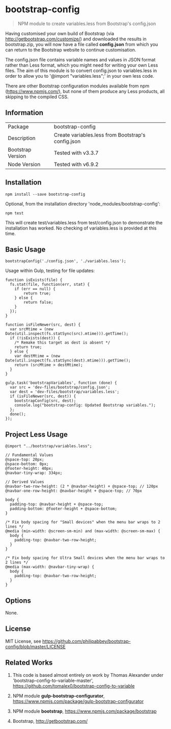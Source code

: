 # bootstrap-config

> NPM module to create variables.less from Bootstrap's config.json

Having customised your own build of Bootstrap (via http://getbootstrap.com/customize/) and
downloaded the results in bootstrap.zip, you will now have a file called **config.json**
from which you can return to the Bootstrap website to continue customisation.

The config.json file contains variable names and values in JSON format rather than Less
format, which you might need for writing your own Less files. The aim of this module is to
convert config.json to variables.less in order to allow you to '@import "variables.less";'
in your own less code.

There are other Bootstrap configuration modules available from npm (https://www.npmjs.com/),
but none of them produce any Less products, all skipping to the compiled CSS.

## Information

<table>
<tr>
<td>Package</td><td>bootstrap-config</td>
</tr>
<tr>
<td>Description</td>
<td>Create variables.less from Bootstrap's config.json</td>
</tr>
<tr>
<td>Bootstrap Version</td>
<td>Tested with v3.3.7</td>
</tr>
<tr>
<td>Node Version</td>
<td>Tested with v6.9.2</td>
</tr>
</table>

## Installation

```
npm install --save bootstrap-config
```

Optional, from the installation directory 'node_modules/bootstrap-config':

```
npm test
```

This will create test/variables.less from test/config.json to demonstrate the installation has worked.
No checking of variables.less is provided at this time.

## Basic Usage

```
bootstrapConfig('./config.json', './variables.less');
```

Usage within Gulp, testing for file updates:
```
function isExists(file) {
  fs.stat(file, function(err, stat) {
    if (err == null) {
        return true;
    } else {
        return false;
    }
  });  
}

function isFileNewer(src, dest) {
  var srcMtime = (new Date(util.inspect(fs.statSync(src).mtime))).getTime();
  if (!isExists(dest)) {
    /* Remake this target as dest is absent */
    return true;
  } else {
    var destMtime = (new Date(util.inspect(fs.statSync(dest).mtime))).getTime();
    return (srcMtime > destMtime);
  }
}

gulp.task('bootstrapVariables', function (done) {
  var src = 'dev-files/bootstrap/config.json';
  var dest = 'dev-files/bootstrap/variables.less';
  if (isFileNewer(src, dest)) {
    bootstrapConfig(src, dest);
    console.log("bootstrap-config: Updated Bootstrap variables.");
  };
  done();
});

```

## Project Less Usage

```
@import "../bootstrap/variables.less";

// Fundamental Values
@space-top: 20px;
@space-bottom: 0px;
@footer-height: 40px;
@navbar-tiny-wrap: 334px;

// Derived Values
@navbar-two-row-height: (2 * @navbar-height) + @space-top; // 120px
@navbar-one-row-height: @navbar-height + @space-top; // 70px

body {
  padding-top: @navbar-height + @space-top;
  padding-bottom: @footer-height + @space-bottom;
}

/* Fix body spacing for "Small devices" when the menu bar wraps to 2 lines */
@media (min-width: @screen-sm-min) and (max-width: @screen-sm-max) {
  body {
    padding-top: @navbar-two-row-height;
  }
}

/* Fix body spacing for Ultra Small devices when the menu bar wraps to 2 lines */
@media (max-width: @navbar-tiny-wrap) {
  body {
    padding-top: @navbar-two-row-height;
  }
}
```

## Options

None.

## License

MIT License, see https://github.com/philipabbey/bootstrap-config/blob/master/LICENSE

## Related Works

1. This code is based almost entirely on work by Thomas Alexander under
   'bootstrap-config-to-variable-master', https://github.com/tomalex0/bootstrap-config-to-variable

2. NPM module **gulp-bootstrap-configurator**, https://www.npmjs.com/package/gulp-bootstrap-configurator

3. NPM module **bootstrap**, https://www.npmjs.com/package/bootstrap

4. Bootstrap, http://getbootstrap.com/

